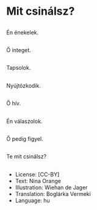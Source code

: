 # Mit csinálsz?

##
Én énekelek.

##
Ő integet.

##
Tapsolok.

##
Nyújtózkodik.

##
Ő hív.

##
Én válaszolok.

##
Ő pedig figyel.

##
Te mit csinálsz?

##
* License: [CC-BY]
* Text: Nina Orange
* Illustration: Wiehan de Jager
* Translation: Boglárka Vermeki
* Language: hu
